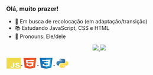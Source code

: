 ### Olá, muito prazer!

- 🔭 Em busca de recolocação (em adaptação/transição)
- 📚 Estudando JavaScript, CSS e HTML
- 🤗 Pronouns: Ele/dele

<div align="center">
  <a href="https://github.com/luccasfonseca">
  <img height="180em" src="https://github-readme-stats.vercel.app/api?username=luccasfonseca&show_icons=true&theme=dracula&include_all_commits=true&count_private=true"/>
  <img height="180em" src="https://github-readme-stats.vercel.app/api/top-langs/?username=luccasfonseca&layout=compact&langs_count=7&theme=dracula"/>
</div>

<div style="display: inline_block"><br>
  <img align="center" alt="Luccas-Js" height="30" width="40" src="https://raw.githubusercontent.com/devicons/devicon/master/icons/javascript/javascript-plain.svg">
  <img align="center" alt="Luccas-HTML" height="30" width="40" src="https://raw.githubusercontent.com/devicons/devicon/master/icons/html5/html5-original.svg">
  <img align="center" alt="Luccas-CSS" height="30" width="40" src="https://raw.githubusercontent.com/devicons/devicon/master/icons/css3/css3-original.svg">
  <img align="center" alt="Luccas-Python" height="30" width="40" src="https://raw.githubusercontent.com/devicons/devicon/master/icons/python/python-original.svg">
</div>
